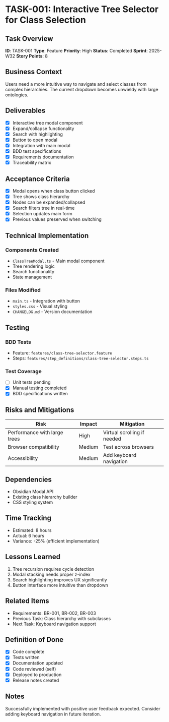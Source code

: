 # TASK-001: Interactive Tree Selector for Class Selection

## Task Overview

**ID**: TASK-001
**Type**: Feature
**Priority**: High
**Status**: Completed
**Sprint**: 2025-W32
**Story Points**: 8

## Business Context

Users need a more intuitive way to navigate and select classes from complex hierarchies. The current dropdown becomes unwieldy with large ontologies.

## Deliverables

- [x] Interactive tree modal component
- [x] Expand/collapse functionality
- [x] Search with highlighting
- [x] Button to open modal
- [x] Integration with main modal
- [x] BDD test specifications
- [x] Requirements documentation
- [x] Traceability matrix

## Acceptance Criteria

- [x] Modal opens when class button clicked
- [x] Tree shows class hierarchy
- [x] Nodes can be expanded/collapsed
- [x] Search filters tree in real-time
- [x] Selection updates main form
- [x] Previous values preserved when switching

## Technical Implementation

### Components Created

- `ClassTreeModal.ts` - Main modal component
- Tree rendering logic
- Search functionality
- State management

### Files Modified

- `main.ts` - Integration with button
- `styles.css` - Visual styling
- `CHANGELOG.md` - Version documentation

## Testing

### BDD Tests

- Feature: `features/class-tree-selector.feature`
- Steps: `features/step_definitions/class-tree-selector.steps.ts`

### Test Coverage

- [ ] Unit tests pending
- [x] Manual testing completed
- [x] BDD specifications written

## Risks and Mitigations

| Risk                         | Impact | Mitigation                  |
| ---------------------------- | ------ | --------------------------- |
| Performance with large trees | High   | Virtual scrolling if needed |
| Browser compatibility        | Medium | Test across browsers        |
| Accessibility                | Medium | Add keyboard navigation     |

## Dependencies

- Obsidian Modal API
- Existing class hierarchy builder
- CSS styling system

## Time Tracking

- Estimated: 8 hours
- Actual: 6 hours
- Variance: -25% (efficient implementation)

## Lessons Learned

1. Tree recursion requires cycle detection
2. Modal stacking needs proper z-index
3. Search highlighting improves UX significantly
4. Button interface more intuitive than dropdown

## Related Items

- Requirements: BR-001, BR-002, BR-003
- Previous Task: Class hierarchy with subclasses
- Next Task: Keyboard navigation support

## Definition of Done

- [x] Code complete
- [x] Tests written
- [x] Documentation updated
- [x] Code reviewed (self)
- [x] Deployed to production
- [x] Release notes created

## Notes

Successfully implemented with positive user feedback expected. Consider adding keyboard navigation in future iteration.
